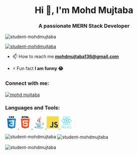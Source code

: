 
<h1 align="center">Hi 👋, I'm Mohd Mujtaba</h1>
<h3 align="center">A passionate MERN Stack Developer</h3>

<p align="left"> <img src="https://komarev.com/ghpvc/?username=student-mohdmujtaba&label=Profile%20views&color=0e75b6&style=flat" alt="student-mohdmujtaba" /> </p>

<p align="left"> <a href="https://github.com/ryo-ma/github-profile-trophy"><img src="https://github-profile-trophy.vercel.app/?username=student-mohdmujtaba" alt="student-mohdmujtaba" /></a> </p>

- 📫 How to reach me **mohdmujtaba136@gmail.com**

- ⚡ Fun fact **I am funny 😂**

<h3 align="left">Connect with me:</h3>
<p align="left">
<a href="https://linkedin.com/in/mohd mujtaba" target="blank"><img align="center" src="https://raw.githubusercontent.com/rahuldkjain/github-profile-readme-generator/master/src/images/icons/Social/linked-in-alt.svg" alt="mohd mujtaba" height="30" width="40" /></a>
</p>

<h3 align="left">Languages and Tools:</h3>
<p align="left"> <a href="https://www.w3schools.com/css/" target="_blank" rel="noreferrer"> <img src="https://raw.githubusercontent.com/devicons/devicon/master/icons/css3/css3-original-wordmark.svg" alt="css3" width="40" height="40"/> </a> <a href="https://www.w3.org/html/" target="_blank" rel="noreferrer"> <img src="https://raw.githubusercontent.com/devicons/devicon/master/icons/html5/html5-original-wordmark.svg" alt="html5" width="40" height="40"/> </a> <a href="https://www.java.com" target="_blank" rel="noreferrer"> <img src="https://raw.githubusercontent.com/devicons/devicon/master/icons/java/java-original.svg" alt="java" width="40" height="40"/> </a> <a href="https://developer.mozilla.org/en-US/docs/Web/JavaScript" target="_blank" rel="noreferrer"> <img src="https://raw.githubusercontent.com/devicons/devicon/master/icons/javascript/javascript-original.svg" alt="javascript" width="40" height="40"/> </a> <a href="https://reactjs.org/" target="_blank" rel="noreferrer"> <img src="https://raw.githubusercontent.com/devicons/devicon/master/icons/react/react-original-wordmark.svg" alt="react" width="40" height="40"/> </a> </p>

<p><img align="left" src="https://github-readme-stats.vercel.app/api/top-langs?username=student-mohdmujtaba&show_icons=true&locale=en&layout=compact" alt="student-mohdmujtaba" /></p>

<p>&nbsp;<img align="center" src="https://github-readme-stats.vercel.app/api?username=student-mohdmujtaba&show_icons=true&locale=en" alt="student-mohdmujtaba" /></p>

<p><img align="center" src="https://github-readme-streak-stats.herokuapp.com/?user=student-mohdmujtaba&" alt="student-mohdmujtaba" /></p>
